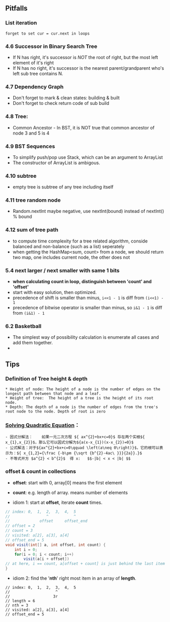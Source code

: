 
## Pitfalls
### List iteration
    forget to set cur = cur.next in loops
### 4.6 Successor in Binary Search Tree
- If N has right, it's successor is *NOT* the root of right, but the most left element of it's right
- If N has no right, it's successor is the nearest parent/grandparent who's left sub tree contains N.
### 4.7 Dependency Graph
- Don't forget to mark & clean states: building & built
- Don't forget to check return code of sub build
### 4.8 Tree:
- Common Ancestor
        - In BST, it is NOT true that common ancestor of node 3 and 5 is 4
        
### 4.9 BST Sequences
- To simplify push/pop use Stack<T>, which can be an argument to ArrayList<T> 
- The constructor of ArrayList<Integer> is ambigous.
    
### 4.10 subtree
- empty tree is subtree of any tree including itself
    
### 4.11 tree random node
- Random.nextInt maybe negative, use nextInt(bound) instead of nextInt() % bound
    
### 4.12 sum of tree path
- to compute time complexity for a tree related algorithm, conside balanced and non-balance (such as a list) seperately
- when getting the HashMap<sum, count> from a node, we should return two map, one includes current node, the other does not 
    
### 5.4 next larger / next smaller with same 1 bits
- **when calculating count in loop, distinguish between 'count' and 'offset'**
- start with easy solution, then optimized.
- precedence of shift is smaller than minus, ```i<<1 - 1``` is diff from ```(i<<1) - 1```
- precedence of bitwise operator is smaller than minus, so ```i&1 - 1``` is diff from ```(i&1) - 1```

### 6.2 Basketball
- The simplest way of possibility calculation is enumerate all cases and add them together.
- 
## Tips

### Definition of Tree height & depth
	* Height of node: The height of a node is the number of edges on the longest path between that node and a leaf.
	* Height of tree:  The height of a tree is the height of its root node.
	* Depth: The depth of a node is the number of edges from the tree's root node to the node. Depth of root is zero

### [Solving Quadratic Equation](https://en.wikipedia.org/wiki/Quadratic_equation)：
	- 因式分解法：	如果一元二次方程 ${ ax^{2}+bx+c=0}$ 存在两个实根${ x_{1},x_{2}}$，那么它可以因式分解为${a(x-x_{1})(x-x_{2})=0}$
	- 公式解法：对于${ax^{2}+bx+c=0\qquad \left(a\neq 0\right)}$，它的根可以表示为：${ x_{1,2}={\frac {-b\pm {\sqrt {b^{2}-4ac\ }}}{2a}}.}$
	- 不等式开方 $a^{2} < b^{2}$  得 x:   $$-|b| < x < |b| $$

### offset & count in collections
- **offset**: start with 0, array[0] means the first element

- **count**: e.g. length of array. means number of elements

- idiom 1: start at **offset**, iterate **count** times. 
``` java
// index: 0,  1,  2,  3,  4,  5
//                ^           ^
//             offset     offset_end
// offset = 2
// count = 3
// visited: a[2], a[3], a[4]
// offset_end = 5
void visit(int[] a, int offset, int count) {
	int i = 0;
	for(i = 0; i < count; i++)
		visit(a[i + offset])
// at here, i == count, a[offset + count] is just behind the last item being visited
}
```

- idiom 2: find the '**nth**' right most  item in an array of **length**.

```
// index: 0,  1,  2,  3,  4,  5
//                    ^
//                   3r
// length = 6
// nth = 3
// visited: a[2], a[3], a[4]
// offset_end = 5
```






<!--stackedit_data:
eyJoaXN0b3J5IjpbMTM0MTE4MTM1NSw3NTc0MzcwNjksMTExMj
A0OTk4MywxODcwNTE4Nzk2LDYxNDUyMTczLDE0MjE1ODQ2OTIs
LTEzMzI2NTIyMDRdfQ==
-->